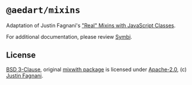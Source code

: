 # `@aedart/mixins`

Adaptation of Justin Fagnani's ["Real" Mixins with JavaScript Classes](http://justinfagnani.com/2015/12/21/real-mixins-with-javascript-classes/).

For additional documentation, please review [Symbi](https://github.com/aedart/symbi).

## License

[BSD 3-Clause](https://spdx.org/licenses/BSD-3-Clause), original [mixwith package](https://github.com/justinfagnani/mixwith.js) is licensed under [Apache-2.0](https://spdx.org/licenses/Apache-2.0.html), (c) [Justin Fagnani](http://justinfagnani.com/author/justinfagnani/).  
